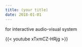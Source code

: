 ```yaml
---
title: (your title)
date: 2018-01-01
---
```

for interactive audio-visual system

{{< youtube xTxmCZ-HRjg >}}